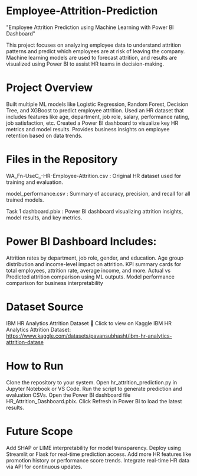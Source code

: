 # Employee-Attrition-Prediction 
"Employee Attrition Prediction using Machine Learning with Power BI Dashboard"

This project focuses on analyzing employee data to understand attrition patterns and predict which employees are at risk of leaving the company. Machine learning models are used to forecast attrition, and results are visualized using Power BI to assist HR teams in decision-making.

 # Project Overview
Built multiple ML models like Logistic Regression, Random Forest, Decision Tree, and XGBoost to predict employee attrition.
Used an HR dataset that includes features like age, department, job role, salary, performance rating, job satisfaction, etc.
Created a Power BI dashboard to visualize key HR metrics and model results.
Provides business insights on employee retention based on data trends.

# Files in the Repository
WA_Fn-UseC_-HR-Employee-Attrition.csv : Original HR dataset used for training and evaluation.

model_performance.csv : Summary of accuracy, precision, and recall for all trained models.

Task 1 dashboard.pbix : Power BI dashboard visualizing attrition insights, model results, and key metrics.
# Power BI Dashboard Includes:
Attrition rates by department, job role, gender, and education.
Age group distribution and income-level impact on attrition.
KPI summary cards for total employees, attrition rate, average income, and more.
Actual vs Predicted attrition comparison using ML outputs.
Model performance comparison for business interpretability


# Dataset Source
IBM HR Analytics Attrition Dataset
🔗 Click to view on Kaggle
IBM HR Analytics Attrition Dataset:
 https://www.kaggle.com/datasets/pavansubhasht/ibm-hr-analytics-attrition-datase

 # How to Run
Clone the repository to your system.
Open hr_attrition_prediction.py in Jupyter Notebook or VS Code.
Run the script to generate prediction and evaluation CSVs.
Open the Power BI dashboard file HR_Attrition_Dashboard.pbix.
Click Refresh in Power BI to load the latest results.

# Future Scope
Add SHAP or LIME interpretability for model transparency.
Deploy using Streamlit or Flask for real-time prediction access.
Add more HR features like promotion history or performance score trends.
Integrate real-time HR data via API for continuous updates.
